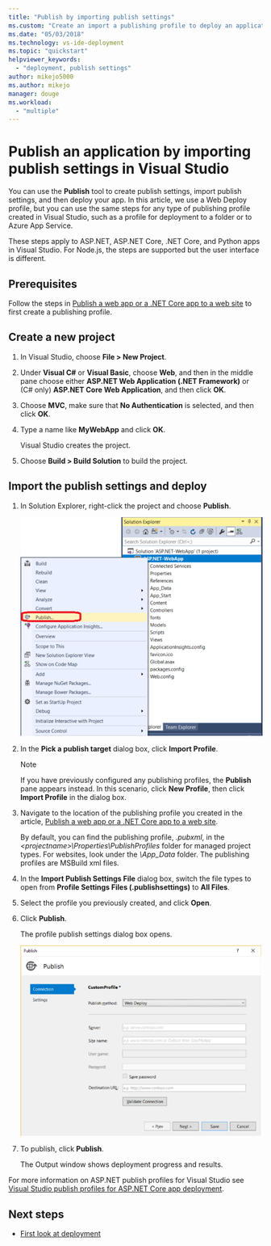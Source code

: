 ```yaml
---
title: "Publish by importing publish settings"
ms.custom: "Create an import a publishing profile to deploy an application from Visual Studio"
ms.date: "05/03/2018"
ms.technology: vs-ide-deployment
ms.topic: "quickstart"
helpviewer_keywords: 
  - "deployment, publish settings"
author: mikejo5000
ms.author: mikejo
manager: douge
ms.workload: 
  - "multiple"
---
```

# Publish an application by importing publish settings in Visual Studio

You can use the **Publish** tool to create publish settings, import publish settings, and then deploy your app. In this article, we use a Web Deploy profile, but you can use the same steps for any type of publishing profile created in Visual Studio, such as a profile for deployment to a folder or to Azure App Service.

These steps apply to ASP.NET, ASP.NET Core, .NET Core, and Python apps in Visual Studio. For Node.js, the steps are supported but the user interface is different.

## Prerequisites

Follow the steps in [Publish a web app or a .NET Core app to a web site](../deployment/quickstart-deploy-to-a-website.md) to first create a publishing profile.

## Create a new project 

1. In Visual Studio, choose **File > New Project**.

1. Under **Visual C#** or **Visual Basic**, choose **Web**, and then in the middle pane choose either **ASP.NET Web Application (.NET Framework)** or (C# only) **ASP.NET Core Web Application**, and then click **OK**.

1. Choose **MVC**, make sure that **No Authentication** is selected, and then click **OK**.

1. Type a name like **MyWebApp** and click **OK**.

    Visual Studio creates the project.

1. Choose **Build > Build Solution** to build the project.

## Import the publish settings and deploy

1. In Solution Explorer, right-click the project and choose **Publish**.

    ![Choose Publish](../deployment/media/quickstart-publish-aspnet.png "Choose Publish")

1. In the **Pick a publish target** dialog box, click **Import Profile**.

    > [!NOTE]
    > If you have previously configured any publishing profiles, the **Publish** pane appears instead. In this scenario, click **New Profile**, then click **Import Profile** in the dialog box.

1. Navigate to the location of the publishing profile you created in the article, [Publish a web app or a .NET Core app to a web site](../deployment/quickstart-deploy-to-a-website.md).

    By default, you can find the publishing profile, *<profilename>.pubxml*, in the *\<projectname>\Properties\PublishProfiles* folder for managed project types. For websites, look under the *\App_Data* folder. The publishing profiles are MSBuild xml files.

1. In the **Import Publish Settings File** dialog box, switch the file types to open from **Profile Settings Files (.publishsettings)** to **All Files**.

1. Select the profile you previously created, and click **Open**.

1. Click **Publish**.

    The profile publish settings dialog box opens.

    ![Choose Folder](../deployment/media/quickstart-publish-settings-web.png "Choose Folder")

1. To publish, click **Publish**.

    The Output window shows deployment progress and results.

For more information on ASP.NET publish profiles for Visual Studio see [Visual Studio publish profiles for ASP.NET Core app deployment](/aspnet/core/host-and-deploy/visual-studio-publish-profiles).

## Next steps

- [First look at deployment](../deployment/deploying-applications-services-and-components.md)
